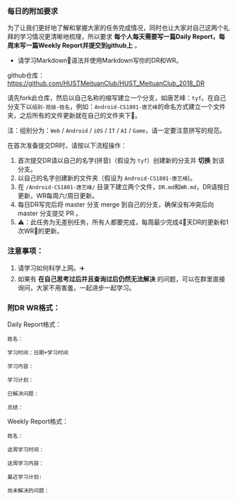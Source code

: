 ### 每日的附加要求

为了让我们更好地了解和掌握大家的任务完成情况，同时也让大家对自己这两个礼拜的学习情况更清晰地梳理，所以要求 __每个人每天需要写一篇Daily Report，每周末写一篇Weekly Report并提交到github上__ 。

* 请学习Markdown语法并使用Markdown写你的DR和WR。


github仓库：https://github.com/HUSTMeituanClub/HUST_MeituanClub_2018_DR

请先fork此仓库，然后以自己名称的缩写建立一个分支，如唐艺峰：`tyf`。在自己分支下以`组别-班级-姓名`，例如：`Android-CS1801-唐艺峰`的命名方式建立一个文件夹，之后所有的文件更新就在自己的文件夹下。

注：组别分为：`Web` / `Android` / `iOS` / `IT` / `AI` / `Game`，请一定要注意拼写的规范。

在首次准备提交DR时，请按以下流程操作：
1. 首次提交DR请以自己的名字(拼音)（假设为 `tyf`）创建新的分支并 __切换__ 到该分支。
2. 以自己的名字创建新的文件夹（假设为 `Android-CS1801-唐艺峰`)。
3. 在 `/Android-CS1801-唐艺峰/` 目录下建立两个文件，`DR.md`和`WR.md`，DR请按日更新，WR每周六/周日更新。
4. 每日DR写完后将 master 分支 merge 到自己的分支，确保没有冲突后向 master 分支提交 PR 。
5. ⚠️：此任务为无差别任务，所有人都要完成，每周最少完成4天DR的更新和1次WR的更新。


### 注意事项：

1. 请学习如何科学上网。✈️
2. 如果有 __在自己思考过后并且查询过后仍然无法解决__ 的问题，可以在群里直接询问，大家不用害羞，一起进步一起学习。



### 附DR WR格式：

Daily Report格式：

```
姓名：

学习时间：日期+学习时间

学习内容：

学习计划：

已解决问题：

总结：

```

Weekly Report格式：

```
姓名：

这周学习时间：

这周学习内容：

最近学习计划:

尚未解决的问题：

```
